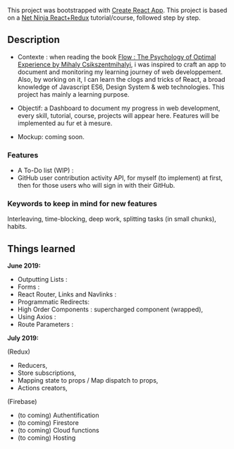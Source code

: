 This project was bootstrapped with [Create React App](https://github.com/facebook/create-react-app).
This project is based on a [Net Ninja React+Redux](https://www.youtube.com/watch?v=OxIDLw0M-m0&list=PL4cUxeGkcC9ij8CfkAY2RAGb-tmkNwQHG) tutorial/course, followed step by step.

## Description

- Contexte : when reading the book [Flow : The Psychology of Optimal Experience by Mihaly Csikszentmihalyi](https://www.goodreads.com/book/show/66354.Flow), i was inspired to craft an app to document and monitoring my learning journey of web developpement. Also, by working on it, I can learn the clogs and tricks of React, a broad knowledge of Javascript ES6, Design System & web technologies. This project has mainly a learning purpose.  

- Objectif: a Dashboard to document my progress in web development, every skill, tutorial, course, projects will appear here. Features will be implemented au fur et à mesure.  

- Mockup: coming soon. 

### Features 

- A To-Do list (WIP) : 
- GitHub user contribution activity API, for myself (to implement) at first, then for those users who will sign in with their GitHub.

### Keywords to keep in mind for new features

Interleaving, time-blocking, deep work, splitting tasks (in small chunks), habits.

## Things learned 
 
__June 2019:__

- Outputting Lists :  
- Forms :  
- React Router, Links and Navlinks :  
- Programmatic Redirects:  
- High Order Components : supercharged component (wrapped),  
- Using Axios :  
- Route Parameters :  

__July 2019:__

(Redux)
- Reducers,
- Store subscriptions, 
- Mapping state to props / Map dispatch to props,
- Actions creators,

(Firebase)
- (to coming) Authentification
- (to coming) Firestore
- (to coming) Cloud functions
- (to coming) Hosting
